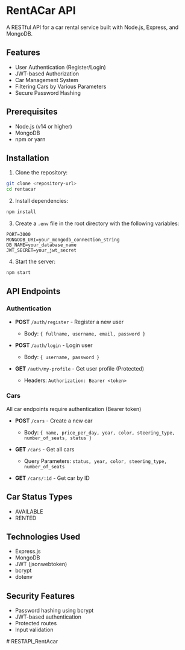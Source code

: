 # RentACar API

A RESTful API for a car rental service built with Node.js, Express, and MongoDB.

## Features

- User Authentication (Register/Login)
- JWT-based Authorization
- Car Management System
- Filtering Cars by Various Parameters
- Secure Password Hashing

## Prerequisites

- Node.js (v14 or higher)
- MongoDB
- npm or yarn

## Installation

1. Clone the repository:

```bash
git clone <repository-url>
cd rentacar
```

2. Install dependencies:

```bash
npm install
```

3. Create a `.env` file in the root directory with the following variables:

```env
PORT=3000
MONGODB_URI=your_mongodb_connection_string
DB_NAME=your_database_name
JWT_SECRET=your_jwt_secret
```

4. Start the server:

```bash
npm start
```

## API Endpoints

### Authentication

- **POST** `/auth/register` - Register a new user

  - Body: `{ fullname, username, email, password }`

- **POST** `/auth/login` - Login user

  - Body: `{ username, password }`

- **GET** `/auth/my-profile` - Get user profile (Protected)
  - Headers: `Authorization: Bearer <token>`

### Cars

All car endpoints require authentication (Bearer token)

- **POST** `/cars` - Create a new car

  - Body: `{ name, price_per_day, year, color, steering_type, number_of_seats, status }`

- **GET** `/cars` - Get all cars

  - Query Parameters: `status, year, color, steering_type, number_of_seats`

- **GET** `/cars/:id` - Get car by ID

## Car Status Types

- AVAILABLE
- RENTED

## Technologies Used

- Express.js
- MongoDB
- JWT (jsonwebtoken)
- bcrypt
- dotenv

## Security Features

- Password hashing using bcrypt
- JWT-based authentication
- Protected routes
- Input validation

#   R E S T A P I _ R e n t A c a r  
 